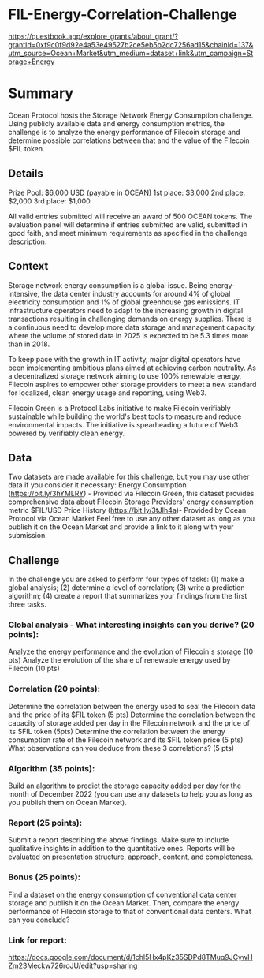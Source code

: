 # FIL-Energy-Correlation-Challenge

https://questbook.app/explore_grants/about_grant/?grantId=0xf9c0f9d92e4a53e49527b2ce5eb5b2dc7256ad15&chainId=137&utm_source=Ocean+Market&utm_medium=dataset+link&utm_campaign=Storage+Energy

# Summary

Ocean Protocol hosts the Storage Network Energy Consumption challenge. Using publicly available data and energy consumption metrics, the challenge is to analyze the energy performance of Filecoin storage and determine possible correlations between that and the value of the Filecoin $FIL token.

## Details

Prize Pool: $6,000 USD (payable in OCEAN)
1st place:      $3,000
2nd place:    $2,000
3rd place:     $1,000

All valid entries submitted will receive an award of 500 OCEAN tokens. The evaluation panel will determine if entries submitted are valid, submitted in good faith, and meet minimum requirements as specified in the challenge description.

## Context
Storage network energy consumption is a global issue. Being energy-intensive, the data center industry accounts for around 4% of global electricity consumption and 1% of global greenhouse gas emissions. IT infrastructure operators need to adapt to the increasing growth in digital transactions resulting in challenging demands on energy supplies. There is a continuous need to develop more data storage and management capacity, where the volume of stored data in 2025 is expected to be 5.3 times more than in 2018.

To keep pace with the growth in IT activity, major digital operators have been implementing ambitious plans aimed at achieving carbon neutrality. As a decentralized storage network aiming to use 100% renewable energy, Filecoin aspires to empower other storage providers to meet a new standard for localized, clean energy usage and reporting, using Web3.

Filecoin Green is a Protocol Labs initiative to make Filecoin verifiably sustainable while building the world's best tools to measure and reduce environmental impacts. The initiative is spearheading a future of Web3 powered by verifiably clean energy.

## Data
Two datasets are made available for this challenge, but you may use other data if you consider it necessary:
Energy Consumption (https://bit.ly/3hYMLRY) - Provided via Filecoin Green, this dataset provides comprehensive data about Filecoin Storage Providers' energy consumption metric
$FIL/USD Price History (https://bit.ly/3tJIh4a)- Provided by Ocean Protocol via Ocean Market
Feel free to use any other dataset as long as you publish it on the Ocean Market and provide a link to it along with your submission.

## Challenge
In the challenge you are asked to perform four types of tasks: (1) make a global analysis; (2) determine a level of correlation; (3)  write a prediction algorithm; (4) create a report that summarizes your findings from the first three tasks.

### Global analysis - What interesting insights can you derive? (20 points):
Analyze the energy performance and the evolution of Filecoin's storage (10 pts)
Analyze the evolution of the share of renewable energy used by Filecoin (10 pts)
### Correlation (20 points):
Determine the correlation between the energy used to seal the Filecoin data and the price of its $FIL token (5 pts)
Determine the correlation between the capacity of storage added per day in the Filecoin network and the price of its $FIL token (5pts)
Determine the correlation between the energy consumption rate of the Filecoin network and its $FIL token price (5 pts)
What observations can you deduce from these 3 correlations? (5 pts)
### Algorithm (35 points):
Build an algorithm to predict the storage capacity added per day for the month of December  2022 (you can use any datasets to help you as long as you publish them on Ocean Market).

### Report (25 points):
Submit a report describing the above findings. Make sure to include qualitative insights in addition to the quantitative ones. Reports will be evaluated on presentation structure, approach, content, and completeness.

### Bonus (25 points):
Find a dataset on the energy consumption of conventional data center storage and publish it on the Ocean Market. Then, compare the energy performance of Filecoin storage to that of conventional data centers. What can you conclude?

### Link for report:
https://docs.google.com/document/d/1chl5Hx4pKz35SDPd8TMuq9JCywHZm23Meckw726roJU/edit?usp=sharing

